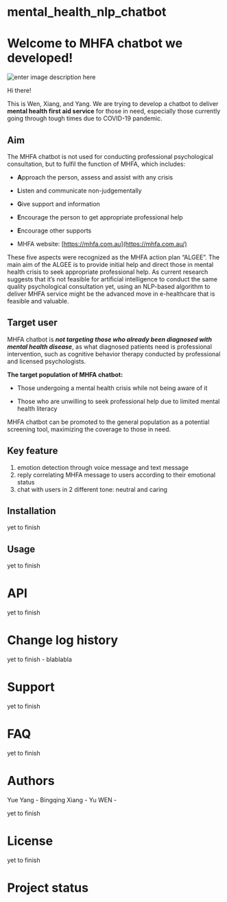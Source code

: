 # mental_health_nlp_chatbot
# Welcome to MHFA chatbot we developed!

![enter image description here](https://user-images.githubusercontent.com/67938805/89909795-ce8c5400-dc32-11ea-9788-c3a9e944ce39.png)

Hi there! 

This is Wen, Xiang, and Yang. We are trying to develop a chatbot to deliver **mental health first aid service** for those in need, especially those currently going through tough times due to COVID-19 pandemic.

## Aim

The MHFA chatbot is not used for conducting professional psychological consultation, but to fulfil the function of MHFA, which includes:

- **A**pproach the person, assess and assist with any crisis
- **L**isten and communicate non-judgementally
- **G**ive support and information
- **E**ncourage the person to get appropriate professional help
- **E**ncourage other supports

-   MHFA website: [https://mhfa.com.au](https://mhfa.com.au/)

These five aspects were recognized as the MHFA action plan “ALGEE”. The main aim of the ALGEE is to provide initial help and direct those in mental health crisis to seek appropriate professional help. As current research suggests that it’s not feasible for artificial intelligence to conduct the same quality psychological consultation yet, using an NLP-based algorithm to deliver MHFA service might be the advanced move in e-healthcare that is feasible and valuable.

## Target user

MHFA chatbot is ***not targeting those who already been diagnosed with mental health disease***, as what diagnosed patients need is professional intervention, such as cognitive behavior therapy conducted by professional and licensed psychologists.

**The target population of MHFA chatbot:**

 - Those undergoing a mental health crisis while not being aware of it
  
 - Those who are unwilling to seek professional help due to limited
   mental health literacy

MHFA chatbot can be promoted to the general population as a potential screening tool, maximizing the coverage to those in need.

## Key feature

 1. emotion detection through voice message and text message
 2. reply correlating MHFA message to users according to their emotional status
 3. chat with users in 2 different tone: neutral and caring

## Installation

yet to finish

## Usage

yet to finish

# API

yet to finish

# Change log history

yet to finish - blablabla

# Support

yet to finish

# FAQ

yet to finish

# Authors

Yue Yang - 
Bingqing Xiang - 
Yu WEN - 

yet to finish

# License

yet to finish


# Project status
